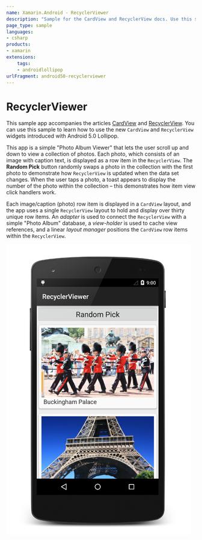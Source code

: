 ```yaml
---
name: Xamarin.Android - RecyclerViewer
description: "Sample for the CardView and RecyclerView docs. Use this sample to learn how to use the new CardView and RecyclerView... (Android Lollipop)"
page_type: sample
languages:
- csharp
products:
- xamarin
extensions:
    tags:
    - androidlollipop
urlFragment: android50-recyclerviewer
---
```

# RecyclerViewer

This sample app accompanies the articles
[CardView](https://docs.microsoft.com/xamarin/android/user-interface/controls/card-view) and
[RecyclerView](https://docs.microsoft.com/xamarin/android/user-interface/layouts/recycler-view/).
You can use this sample to learn how to use the new `CardView` and `RecyclerView` widgets
introduced with Android 5.0 Lollipop.

This app is a simple "Photo Album Viewer" that lets the user scroll up
and down to view a collection of photos. Each photo, which consists of
an image with caption text, is displayed as a row item in the
`RecyclerView`. The **Random Pick** button
randomly swaps a photo in the collection with the first photo to
demonstrate how `RecyclerView` is updated when the data set changes.
When the user taps a photo, a toast appears to display the number of
the photo within the collection &ndash; this demonstrates how item view
click handlers work.

Each image/caption (photo) row item is displayed in a `CardView`
layout, and the app uses a single `RecyclerView` layout to hold and
display over thirty unique row items. An *adapter* is used to connect
the `RecyclerView` with a simple "Photo Album" database, a
*view-holder* is used to cache view references, and a linear *layout
manager* positions the `CardView` row items within the `RecyclerView`.

![RecyclerViewer application screenshot](Screenshots/screen-1.png "RecyclerViewer application screenshot")
